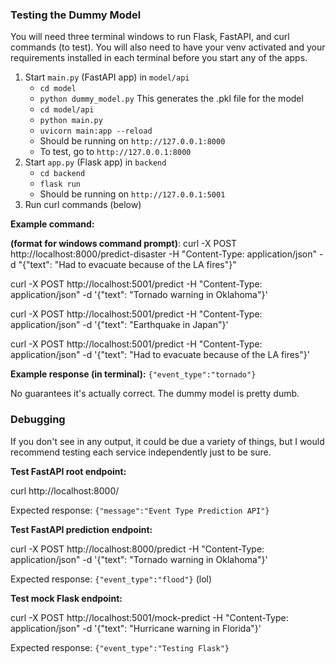 ### Testing the Dummy Model 

You will need three terminal windows to run Flask, FastAPI, and curl commands (to test). You will also need to have your venv activated and your requirements installed in each terminal before you start any of the apps. 

1. Start `main.py` (FastAPI app) in `model/api`
    - `cd model`
    - `python dummy_model.py` This generates the .pkl file for the model
    - `cd model/api` 
    - `python main.py`
    - `uvicorn main:app --reload`
    - Should be running on `http://127.0.0.1:8000`
    - To test, go to `http://127.0.0.1:8000`
2. Start `app.py` (Flask app) in `backend`
    - `cd backend`
    - `flask run`
    - Should be running on `http://127.0.0.1:5001`
3. Run curl commands (below)

**Example command:**

**(format for windows command prompt)**:
curl -X POST http://localhost:8000/predict-disaster -H "Content-Type: application/json" -d "{\"text\": \"Had to evacuate because of the LA fires\"}"

curl -X POST http://localhost:5001/predict -H "Content-Type: application/json" -d '{"text": "Tornado warning in Oklahoma"}'

curl -X POST http://localhost:5001/predict -H "Content-Type: application/json" -d '{"text": "Earthquake in Japan"}'

curl -X POST http://localhost:5001/predict -H "Content-Type: application/json" -d '{"text": "Had to evacuate because of the LA fires"}'

**Example response (in terminal):**
`{"event_type":"tornado"}`

No guarantees it's actually correct. The dummy model is pretty dumb. 

### Debugging 

If you don't see in any output, it could be due a variety of things, but I would recommend testing each service independently just to be sure. 

**Test FastAPI root endpoint:** 

curl http://localhost:8000/

Expected response: `{"message":"Event Type Prediction API"}`

**Test FastAPI prediction endpoint:** 

curl -X POST http://localhost:8000/predict -H "Content-Type: application/json" -d '{"text": "Tornado warning in Oklahoma"}'

Expected response: `{"event_type":"flood"}` (lol)

**Test mock Flask endpoint:**

curl -X POST http://localhost:5001/mock-predict -H "Content-Type: application/json" -d '{"text": "Hurricane warning in Florida"}'

Expected response: `{"event_type":"Testing Flask"}`

